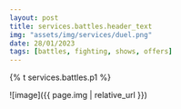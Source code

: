 ```yaml
---
layout: post
title: services.battles.header_text
img: "assets/img/services/duel.png"
date: 28/01/2023
tags: [battles, fighting, shows, offers]
---
```


<p>{% t services.battles.p1 %}</p>

![image]({{ page.img | relative_url }})